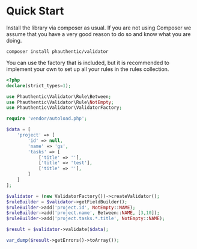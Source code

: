 # Quick Start

Install the library via composer as usual. If you are not using Composer we assume that you have a very good reason to do so and know what you are doing.
```
composer install phauthentic/validator
```

You can use the factory that is included, but it is recommended to implement your own to set up all your rules in the rules collection.

```php
<?php
declare(strict_types=1);

use Phauthentic\Validator\Rule\Between;
use Phauthentic\Validator\Rule\NotEmpty;
use Phauthentic\Validator\ValidatorFactory;

require 'vendor/autoload.php';

$data = [
    'project' => [
        'id' => null,
        'name' => 'gs',
        'tasks' => [
            ['title' => ''],
            ['title' => 'test'],
            ['title' => ''],
        ]
    ]
];

$validator = (new ValidatorFactory())->createValidator();
$ruleBuilder = $validator->getFieldBuilder();
$ruleBuilder->add('project.id', NotEmpty::NAME);
$ruleBuilder->add('project.name', Between::NAME, [3,10]);
$ruleBuilder->add('project.tasks.*.title', NotEmpty::NAME);

$result = $validator->validate($data);

var_dump($result->getErrors()->toArray());
```
